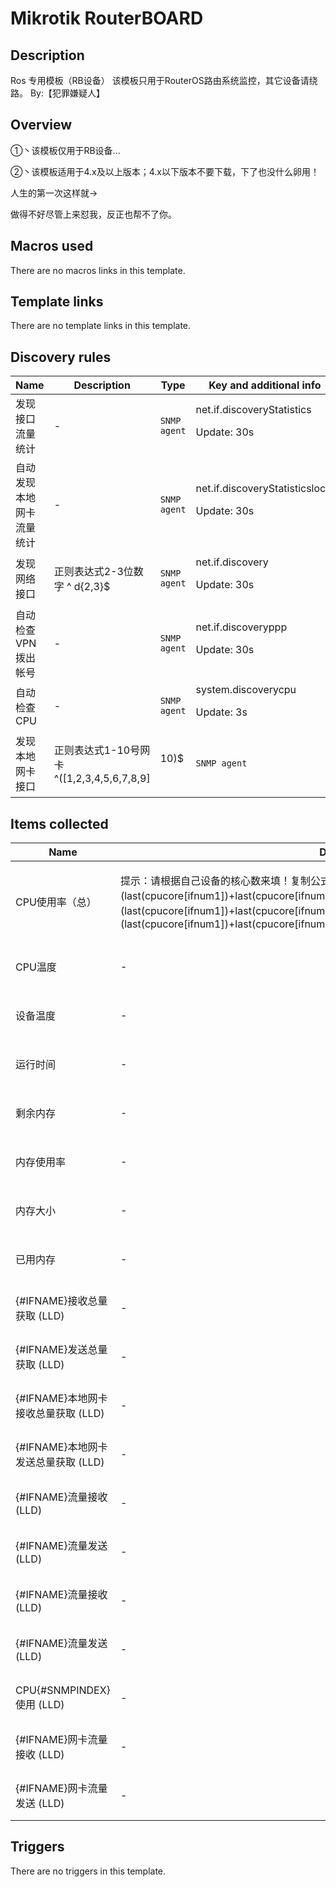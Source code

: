 # Mikrotik RouterBOARD

## Description

Ros 专用模板（RB设备） 该模板只用于RouterOS路由系统监控，其它设备请绕路。 By:【犯罪嫌疑人】

## Overview

 ①丶该模板仅用于RB设备... 


 ②丶该模板适用于4.x及以上版本；4.x以下版本不要下载，下了也没什么卵用！


 


 


 


 


 


 


 


 


人生的第一次这样就→


做得不好尽管上来怼我，反正也帮不了你。

## Macros used

There are no macros links in this template.

## Template links

There are no template links in this template.

## Discovery rules

|Name|Description|Type|Key and additional info|
|----|-----------|----|----|
|发现接口流量统计|<p>-</p>|`SNMP agent`|net.if.discoveryStatistics<p>Update: 30s</p>|
|自动发现本地网卡流量统计|<p>-</p>|`SNMP agent`|net.if.discoveryStatisticslocal<p>Update: 30s</p>|
|发现网络接口|<p>正则表达式2-3位数字 ^ d{2,3}$</p>|`SNMP agent`|net.if.discovery<p>Update: 30s</p>|
|自动检查VPN拨出帐号|<p>-</p>|`SNMP agent`|net.if.discoveryppp<p>Update: 30s</p>|
|自动检查CPU|<p>-</p>|`SNMP agent`|system.discoverycpu<p>Update: 3s</p>|
|发现本地网卡接口|<p>正则表达式1-10号网卡 ^([1,2,3,4,5,6,7,8,9]|10)$</p>|`SNMP agent`|discoverylocal<p>Update: 30s</p>|
## Items collected

|Name|Description|Type|Key and additional info|
|----|-----------|----|----|
|CPU使用率（总）|<p>提示：请根据自己设备的核心数来填！复制公式代码即可。 参考如下： 2核心公式 (last(cpucore[ifnum1])+last(cpucore[ifnum2]))/2 3核心公式 (last(cpucore[ifnum1])+last(cpucore[ifnum2])+last(cpucore[ifnum3]))/3 4核心公式 (last(cpucore[ifnum1])+last(cpucore[ifnum2])+last(cpucore[ifnum3])+last(cpucore[ifnum4]))/4</p>|`Calculated`|cpucore[ifnum]<p>Update: 30s</p>|
|CPU温度|<p>-</p>|`SNMP agent`|mikrotik.cpu.temperature<p>Update: 30s</p>|
|设备温度|<p>-</p>|`SNMP agent`|mikrotik.device.temperature<p>Update: 30s</p>|
|运行时间|<p>-</p>|`SNMP agent`|mikrotik.uptime<p>Update: 30s</p>|
|剩余内存|<p>-</p>|`Calculated`|vm.memory.free[hrStoragefree.Memory]<p>Update: 30s</p>|
|内存使用率|<p>-</p>|`Calculated`|vm.memory.pused[memoryUsedPercentage.Memory]<p>Update: 30s</p>|
|内存大小|<p>-</p>|`SNMP agent`|vm.memory.total[hrStorageSize.Memory]<p>Update: 15s</p>|
|已用内存|<p>-</p>|`SNMP agent`|vm.memory.used[hrStorageUsed.Memory]<p>Update: 15s</p>|
|{#IFNAME}接收总量获取 (LLD)|<p>-</p>|`SNMP agent`|net.if[interface.in.{#SNMPINDEX}]<p>Update: 30s</p>|
|{#IFNAME}发送总量获取 (LLD)|<p>-</p>|`SNMP agent`|net.if[interface.out.{#SNMPINDEX}]<p>Update: 30s</p>|
|{#IFNAME}本地网卡接收总量获取 (LLD)|<p>-</p>|`SNMP agent`|net.if[localinterface.in.{#SNMPINDEX}]<p>Update: 30s</p>|
|{#IFNAME}本地网卡发送总量获取 (LLD)|<p>-</p>|`SNMP agent`|net.if[localinterface.out{#SNMPINDEX}]<p>Update: 30s</p>|
|{#IFNAME}流量接收 (LLD)|<p>-</p>|`SNMP agent`|net.if.in[ifHCInOctets.{#SNMPINDEX}]<p>Update: 1s</p>|
|{#IFNAME}流量发送 (LLD)|<p>-</p>|`SNMP agent`|net.if.out[ifHCOutOctets.{#SNMPINDEX}]<p>Update: 1s</p>|
|{#IFNAME}流量接收 (LLD)|<p>-</p>|`SNMP agent`|net.if.in[ifHCInOctetsppp.{#SNMPINDEX}]<p>Update: 30s</p>|
|{#IFNAME}流量发送 (LLD)|<p>-</p>|`SNMP agent`|net.if.out[ifHCOutOctetsppp.{#SNMPINDEX}]<p>Update: 30s</p>|
|CPU{#SNMPINDEX}使用 (LLD)|<p>-</p>|`SNMP agent`|cpucore[ifnum{#SNMPINDEX}]<p>Update: 15s</p>|
|{#IFNAME}网卡流量接收 (LLD)|<p>-</p>|`SNMP agent`|net.if.in[localin.{#SNMPINDEX}]<p>Update: 1s</p>|
|{#IFNAME}网卡流量发送 (LLD)|<p>-</p>|`SNMP agent`|net.if.out[localout.{#SNMPINDEX}]<p>Update: 1s</p>|
## Triggers

There are no triggers in this template.

